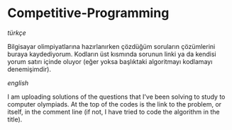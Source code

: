 # Competitive-Programming



*türkçe*



Bilgisayar olimpiyatlarına hazırlanırken çözdüğüm soruların çözümlerini buraya kaydediyorum. Kodların üst kısmında sorunun linki ya da kendisi yorum satırı içinde oluyor (eğer yoksa başlıktaki algoritmayı kodlamayı denemişimdir). 





*english*




I am uploading solutions of the questions that I've been solving to study to computer olympiads. At the top of the codes is the link to the problem, or itself, in the comment line (if not, I have tried to code the algorithm in the title).
